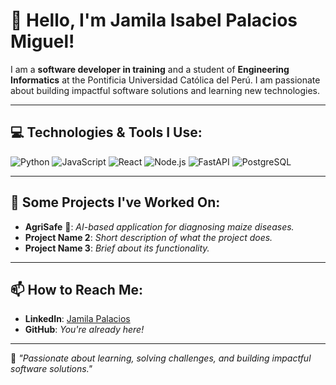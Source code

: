 # 👋 Hello, I'm Jamila Isabel Palacios Miguel!

I am a **software developer in training** and a student of **Engineering Informatics** at the Pontificia Universidad Católica del Perú. I am passionate about building impactful software solutions and learning new technologies.

---

## 💻 Technologies & Tools I Use:
![Python](https://img.shields.io/badge/Python-3776AB?style=flat&logo=python&logoColor=white)
![JavaScript](https://img.shields.io/badge/JavaScript-F7DF1E?style=flat&logo=javascript&logoColor=black)
![React](https://img.shields.io/badge/React-20232A?style=flat&logo=react&logoColor=61DAFB)
![Node.js](https://img.shields.io/badge/Node.js-339933?style=flat&logo=node.js&logoColor=white)
![FastAPI](https://img.shields.io/badge/FastAPI-009688?style=flat&logo=fastapi&logoColor=white)
![PostgreSQL](https://img.shields.io/badge/PostgreSQL-316192?style=flat&logo=postgresql&logoColor=white)

---

## 🚀 Some Projects I've Worked On:
- **AgriSafe** 🌿: *AI-based application for diagnosing maize diseases.*
- **Project Name 2**: *Short description of what the project does.*
- **Project Name 3**: *Brief about its functionality.*

---

## 📫 How to Reach Me:
- **LinkedIn**: [Jamila Palacios](https://linkedin.com/in/tuperfil)
- **GitHub**: *You're already here!*

---

🌟 *"Passionate about learning, solving challenges, and building impactful software solutions."*
